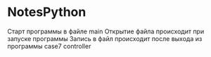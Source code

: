# NotesPython
Старт программы в файле main
Открытие файла происходит при запуске программы
Запись в файл происходит после выхода из программы case7 controller

